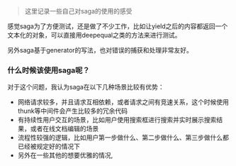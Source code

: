 
>这里记录一些自己对saga的使用的感受

感觉saga为了方便测试，还是做了不少工作，比如让yield之后的内容都返回一个文本化的对象，可以直接用deepequal之类的方法来进行测试。

另外saga基于generator的写法，也对错误的捕获和处理非常友好。

### 什么时候该使用saga呢？

对于这个问题，我认为saga在以下几种场景比较有优势：

* 网络请求较多，并且请求互相依赖，或者请求之间有竞速关系，这个时候使用thunk等中间件会产生比较多的冗余代码
* 有持续性用户交互的场景，比如用户使用搜索框进行搜索并实时展示搜索结果，或者在线文档编辑的场景
* 流程性较强的逻辑，比如用户第一步做什么、第二步做什么、第三步做什么都已经被规定好的情况下
* 另外在一些其他的想要优雅的情况,